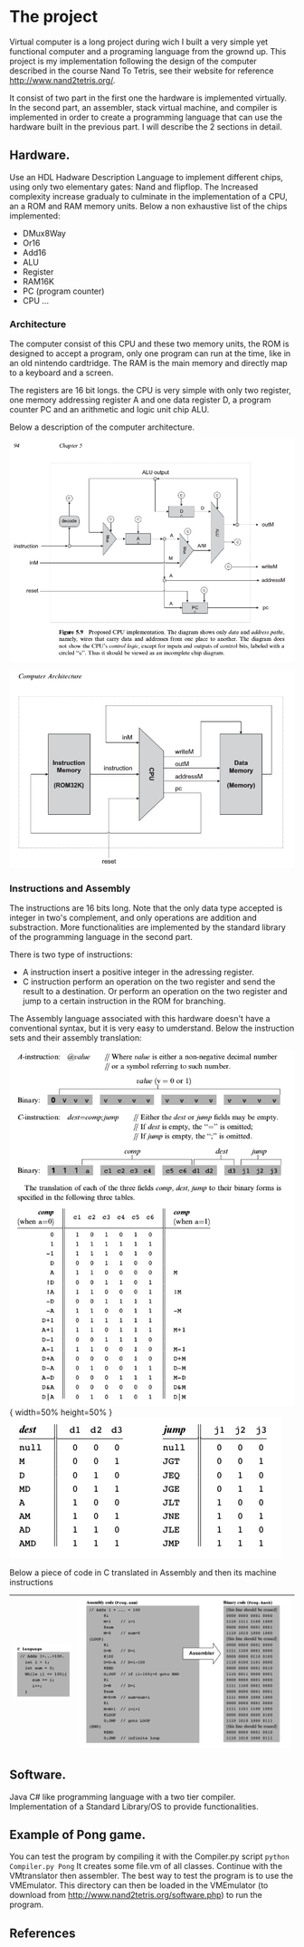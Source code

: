 # The project

Virtual computer is a long project during wich I built a very simple yet functional computer and a programing language from the grownd up. This project is my implementation following the design of the computer described in the course Nand To Tetris, see their website for reference  <http://www.nand2tetris.org/>.

It consist of two part in the first one the hardware is implemented virtually. In the second part, an assembler, stack virtual machine, and compiler is implemented in order to create a programming language that can use the hardware built in the previous part. I will describe the 2 sections in detail.


## Hardware. 
Use an HDL Hadware Description Language to implement different chips, using only two elementary gates: Nand and flipflop. The Increased complexity increase gradualy to culminate in the implementation of a CPU, an a ROM and RAM memory units. 
Below a non exhaustive list of the chips implemented:
+ DMux8Way
+ Or16
+ Add16
+ ALU
+ Register
+ RAM16K
+ PC (program counter)
+ CPU
...

### Architecture
The computer consist of this CPU and these two memory units, the ROM is designed to accept a program, only one program can run at the time, like in an old nintendo cardtridge. The RAM is the main memory and directly map to a keyboard and a screen.

The registers are 16 bit longs. the CPU is very simple with only two register, one memory addressing register A and one data register D, a program counter PC and an arithmetic and logic unit chip ALU.

Below a description of the computer architecture.

![](./media/CPU_architecture.png)

![](./media/general_architecture.png)


### Instructions and Assembly
The instructions are 16 bits long.
Note that the only data type accepted is integer in two's complement, and only operations are addition and substraction. More functionalities are implemented by the standard library of the programming language in the second part.

There is two type of instructions:
+ A instruction insert a positive integer in the adressing register.
+ C instruction perform an operation on the two register and send the result to a destination. Or perform an operation on the two register and jump to a certain instruction in the ROM for branching.

The Assembly language associated with this hardware doesn't have a conventional syntax, but it is very easy to umderstand. Below the instruction sets and their assembly translation:

![](./media/instructions.png){ width=50% height=50% }
![](./media/instruction2.png)


Below a piece of code in C translated in Assembly and then its machine instructions

![](./media/example_instruction.png)  |  ![](./media/example_instruction2.png)
:------------------------------------:|:-------------------------------------:
 


## Software. 
Java C# like programming language with a two tier compiler.
Implementation of a Standard Library/OS to provide functionalities.

## Example of Pong game.
You can test the program by compiling it with the Compiler.py script `python Compiler.py Pong`
It creates some file.vm of all classes. Continue with the VMtranslator then assembler.
The best way to test the program is to use the VMEmulator. This directory can then be loaded in the VMEmulator (to download from http://www.nand2tetris.org/software.php) to run the program.

## References
